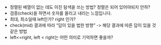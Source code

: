 - 정렬된 배열이 없는 데도 이진 탐색을 쓰는 방법? 정렬은 되어 있어야되지 안하? 
- 검증(check)을 하면서 숫자를 올리고 내리는 느낌입니다.
- 최대, 최소일때 left인가? right 인가? 
- check(mid) 결과에 따라 “답이 있을 법한 방향” -> 해당 결과에 따른 답이 있을 것 같은 방법
- left<=right, left < right는 어떤 의미로 기억하면 좋을까? 